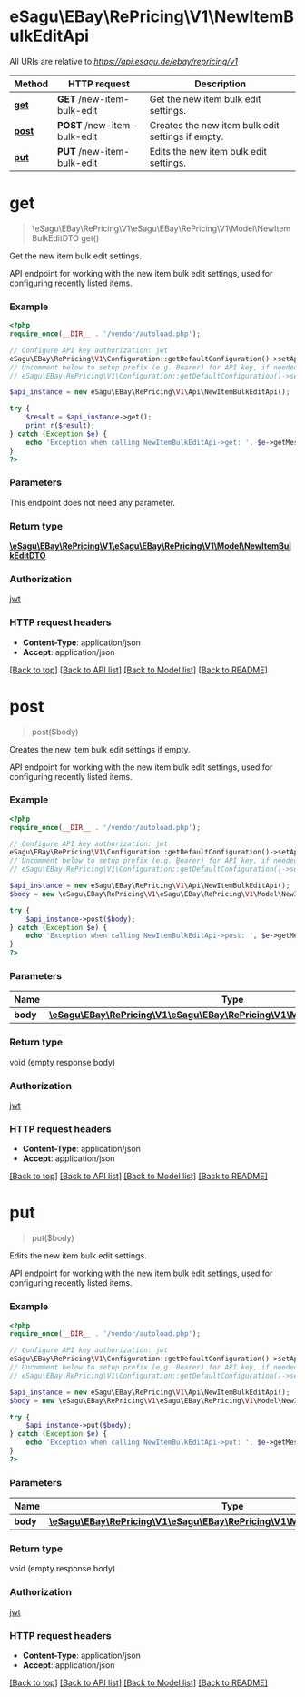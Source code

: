# eSagu\EBay\RePricing\V1\NewItemBulkEditApi

All URIs are relative to *https://api.esagu.de/ebay/repricing/v1*

Method | HTTP request | Description
------------- | ------------- | -------------
[**get**](NewItemBulkEditApi.md#get) | **GET** /new-item-bulk-edit | Get the new item bulk edit settings.
[**post**](NewItemBulkEditApi.md#post) | **POST** /new-item-bulk-edit | Creates the new item bulk edit settings if empty.
[**put**](NewItemBulkEditApi.md#put) | **PUT** /new-item-bulk-edit | Edits the new item bulk edit settings.


# **get**
> \eSagu\EBay\RePricing\V1\eSagu\EBay\RePricing\V1\Model\NewItemBulkEditDTO get()

Get the new item bulk edit settings.

API endpoint for working with the new item bulk edit settings, used for configuring recently listed items.

### Example
```php
<?php
require_once(__DIR__ . '/vendor/autoload.php');

// Configure API key authorization: jwt
eSagu\EBay\RePricing\V1\Configuration::getDefaultConfiguration()->setApiKey('Authorization', 'YOUR_API_KEY');
// Uncomment below to setup prefix (e.g. Bearer) for API key, if needed
// eSagu\EBay\RePricing\V1\Configuration::getDefaultConfiguration()->setApiKeyPrefix('Authorization', 'Bearer');

$api_instance = new eSagu\EBay\RePricing\V1\Api\NewItemBulkEditApi();

try {
    $result = $api_instance->get();
    print_r($result);
} catch (Exception $e) {
    echo 'Exception when calling NewItemBulkEditApi->get: ', $e->getMessage(), PHP_EOL;
}
?>
```

### Parameters
This endpoint does not need any parameter.

### Return type

[**\eSagu\EBay\RePricing\V1\eSagu\EBay\RePricing\V1\Model\NewItemBulkEditDTO**](../Model/NewItemBulkEditDTO.md)

### Authorization

[jwt](../../README.md#jwt)

### HTTP request headers

 - **Content-Type**: application/json
 - **Accept**: application/json

[[Back to top]](#) [[Back to API list]](../../README.md#documentation-for-api-endpoints) [[Back to Model list]](../../README.md#documentation-for-models) [[Back to README]](../../README.md)

# **post**
> post($body)

Creates the new item bulk edit settings if empty.

API endpoint for working with the new item bulk edit settings, used for configuring recently listed items.

### Example
```php
<?php
require_once(__DIR__ . '/vendor/autoload.php');

// Configure API key authorization: jwt
eSagu\EBay\RePricing\V1\Configuration::getDefaultConfiguration()->setApiKey('Authorization', 'YOUR_API_KEY');
// Uncomment below to setup prefix (e.g. Bearer) for API key, if needed
// eSagu\EBay\RePricing\V1\Configuration::getDefaultConfiguration()->setApiKeyPrefix('Authorization', 'Bearer');

$api_instance = new eSagu\EBay\RePricing\V1\Api\NewItemBulkEditApi();
$body = new \eSagu\EBay\RePricing\V1\eSagu\EBay\RePricing\V1\Model\NewItemBulkEditDTO(); // \eSagu\EBay\RePricing\V1\eSagu\EBay\RePricing\V1\Model\NewItemBulkEditDTO | 

try {
    $api_instance->post($body);
} catch (Exception $e) {
    echo 'Exception when calling NewItemBulkEditApi->post: ', $e->getMessage(), PHP_EOL;
}
?>
```

### Parameters

Name | Type | Description  | Notes
------------- | ------------- | ------------- | -------------
 **body** | [**\eSagu\EBay\RePricing\V1\eSagu\EBay\RePricing\V1\Model\NewItemBulkEditDTO**](../Model/\eSagu\EBay\RePricing\V1\eSagu\EBay\RePricing\V1\Model\NewItemBulkEditDTO.md)|  | [optional]

### Return type

void (empty response body)

### Authorization

[jwt](../../README.md#jwt)

### HTTP request headers

 - **Content-Type**: application/json
 - **Accept**: application/json

[[Back to top]](#) [[Back to API list]](../../README.md#documentation-for-api-endpoints) [[Back to Model list]](../../README.md#documentation-for-models) [[Back to README]](../../README.md)

# **put**
> put($body)

Edits the new item bulk edit settings.

API endpoint for working with the new item bulk edit settings, used for configuring recently listed items.

### Example
```php
<?php
require_once(__DIR__ . '/vendor/autoload.php');

// Configure API key authorization: jwt
eSagu\EBay\RePricing\V1\Configuration::getDefaultConfiguration()->setApiKey('Authorization', 'YOUR_API_KEY');
// Uncomment below to setup prefix (e.g. Bearer) for API key, if needed
// eSagu\EBay\RePricing\V1\Configuration::getDefaultConfiguration()->setApiKeyPrefix('Authorization', 'Bearer');

$api_instance = new eSagu\EBay\RePricing\V1\Api\NewItemBulkEditApi();
$body = new \eSagu\EBay\RePricing\V1\eSagu\EBay\RePricing\V1\Model\NewItemBulkEditDTO(); // \eSagu\EBay\RePricing\V1\eSagu\EBay\RePricing\V1\Model\NewItemBulkEditDTO | 

try {
    $api_instance->put($body);
} catch (Exception $e) {
    echo 'Exception when calling NewItemBulkEditApi->put: ', $e->getMessage(), PHP_EOL;
}
?>
```

### Parameters

Name | Type | Description  | Notes
------------- | ------------- | ------------- | -------------
 **body** | [**\eSagu\EBay\RePricing\V1\eSagu\EBay\RePricing\V1\Model\NewItemBulkEditDTO**](../Model/\eSagu\EBay\RePricing\V1\eSagu\EBay\RePricing\V1\Model\NewItemBulkEditDTO.md)|  | [optional]

### Return type

void (empty response body)

### Authorization

[jwt](../../README.md#jwt)

### HTTP request headers

 - **Content-Type**: application/json
 - **Accept**: application/json

[[Back to top]](#) [[Back to API list]](../../README.md#documentation-for-api-endpoints) [[Back to Model list]](../../README.md#documentation-for-models) [[Back to README]](../../README.md)

